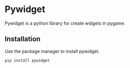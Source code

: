 # Pywidget

Pywidget is a python library for create widgets in pygame.

## Installation

Use the package manager to install pywidget.

```bash
pip install pywidget
```
